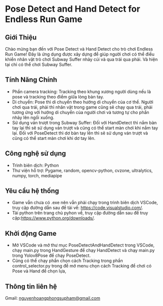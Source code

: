 # Pose Detect and Hand Detect for Endless Run Game

## Giới Thiệu
Chào mừng bạn đến với Pose Detect và Hand Detect cho trò chơi Endless Run Game! Đây là ứng dụng được xây dựng để giúp người chơi có thể điều khiển nhân vật trò chơi Subway Suffer nhảy cúi và qua trái qua phải. Và hiện tại chỉ có thể chơi Subway Suffer.

## Tính Năng Chính
- Phần camera tracking: Tracking theo khung xương người dùng nếu là pose và tracking theo điểm giữa lòng bàn tay.
- Di chuyển: Pose thì di chuyển theo hướng di chuyển của cơ thể. Người chơi qua trái, phải thì nhân vật trong game cũng sẽ chạy qua trái, phải tương ứng với hướng di chuyển của người chơi và tương tự cho phần nhảy lên ngồi xuống.
- Sử dụng ván trượt trong Subway Suffer: Đối với HandDetect thì nắm bàn tay lại thì sẽ sử dụng ván trượt và cũng có thể start màn chơi khi nắm tay lại.
Đối với PoseDetect thì dơ bàn tay lên thì sẽ sử dụng ván trượt và cũng có thể start màn chơi khi dơ tay lên.

## Công nghệ sử dụng
- Trình biên dịch: Python
- Thư viện hỗ trợ: Pygame, random, opencv-python, cvzone, ultralytics, numpy, torch, mediapipe

## Yêu cầu hệ thống
- Game vẫn chưa có .exe nên vẫn phải chạy trong trình biên dịch VSCode, truy cập đường dẫn sau để tải về: https://code.visualstudio.com/.
- Tải python trên trang chủ pyhon về, truy cập đường dẫn sau để truy cập:https://www.python.org/downloads/.

## Khởi động Game
- Mở VSCode và mở thư mục PoseDetectAndHandDetect trong VSCode, chạy main.py trong HandGesture để chạy HandDetect và chạy main.py trong Yolov8Pose để chạy PoseDetect.
- Cũng có thể chạy phần chọn cách Tracking trong phần control_selector.py trong để mở menu chọn cách Tracking để chơi có Pose và Hand để chọn lựa,

## Thông tin liên hệ
Gmail: nguyenhoangphongsupham@gmail.com
